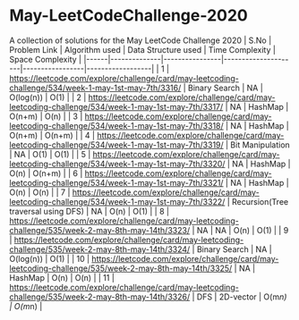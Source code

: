 # May-LeetCodeChallenge-2020
A collection of solutions for the May LeetCode Challenge 2020
| S.No | Problem Link | Algorithm used | Data Structure used | Time Complexity | Space Complexity |
|------|--------------|----------------|---------------------|-----------------|------------------|
| 1    | https://leetcode.com/explore/challenge/card/may-leetcoding-challenge/534/week-1-may-1st-may-7th/3316/ | Binary Search | NA | O(log(n)) | O(1) |
| 2    | https://leetcode.com/explore/challenge/card/may-leetcoding-challenge/534/week-1-may-1st-may-7th/3317/ | NA | HashMap | O(n+m) | O(n) |
| 3    | https://leetcode.com/explore/challenge/card/may-leetcoding-challenge/534/week-1-may-1st-may-7th/3318/ | NA | HashMap | O(n+m) | O(n+m) |
| 4    | https://leetcode.com/explore/challenge/card/may-leetcoding-challenge/534/week-1-may-1st-may-7th/3319/ | Bit Manipulation | NA | O(1) | O(1) |
| 5    | https://leetcode.com/explore/challenge/card/may-leetcoding-challenge/534/week-1-may-1st-may-7th/3320/ | NA | HashMap | O(n) | O(n+m) |
| 6    | https://leetcode.com/explore/challenge/card/may-leetcoding-challenge/534/week-1-may-1st-may-7th/3321/ | NA | HashMap | O(n) | O(n) |
| 7    | https://leetcode.com/explore/challenge/card/may-leetcoding-challenge/534/week-1-may-1st-may-7th/3322/ | Recursion(Tree traversal using DFS) | NA | O(n) | O(1) |
| 8    | https://leetcode.com/explore/challenge/card/may-leetcoding-challenge/535/week-2-may-8th-may-14th/3323/ | NA | NA | O(n) | O(1) |
| 9    | https://leetcode.com/explore/challenge/card/may-leetcoding-challenge/535/week-2-may-8th-may-14th/3324/ | Binary Search | NA | O(log(n)) | O(1) |
| 10    | https://leetcode.com/explore/challenge/card/may-leetcoding-challenge/535/week-2-may-8th-may-14th/3325/ | NA | HashMap | O(n) | O(n) |
| 11   | https://leetcode.com/explore/challenge/card/may-leetcoding-challenge/535/week-2-may-8th-may-14th/3326/ | DFS | 2D-vector | O(m*n) | O(m*n) |
